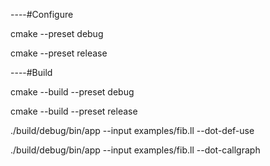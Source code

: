 ----#Configure

cmake --preset debug

cmake --preset release

----#Build

cmake --build --preset debug

cmake --build --preset release

./build/debug/bin/app --input examples/fib.ll --dot-def-use

./build/debug/bin/app --input examples/fib.ll --dot-callgraph
